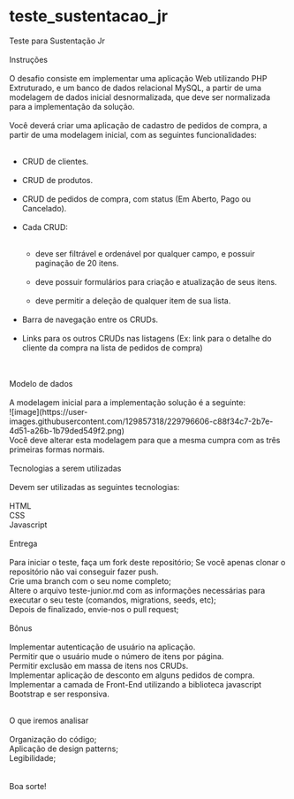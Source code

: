 # teste_sustentacao_jr
Teste para Sustentação Jr</br>
</br>
Instruções </br>
</br>
O desafio consiste em implementar uma aplicação Web utilizando PHP Extruturado, e um banco de dados relacional MySQL, a partir de uma modelagem de dados inicial desnormalizada, que deve ser normalizada para a implementação da solução. </br>
</br>
Você deverá criar uma aplicação de cadastro de pedidos de compra, a partir de uma modelagem inicial, com as seguintes funcionalidades: </br>
</br>
<ul>
<li>CRUD de clientes.</li></br>
<li>CRUD de produtos.</li></br>
<li>CRUD de pedidos de compra, com status (Em Aberto, Pago ou Cancelado).</li></br>
<li>Cada CRUD:</li></br>
  <ul>
  <li>deve ser filtrável e ordenável por qualquer campo, e possuir paginação de 20 itens.</li></br>
  <li>deve possuir formulários para criação e atualização de seus itens.</li></br>
  <li>deve permitir a deleção de qualquer item de sua lista.</li></br>
  </ul>
<li>Barra de navegação entre os CRUDs.</li></br>
<li>Links para os outros CRUDs nas listagens (Ex: link para o detalhe do cliente da compra na lista de pedidos de compra)</li></br>
</ul>
</br>
Modelo de dados</br>
</br>
A modelagem inicial para a implementação solução é a seguinte:</br>
![image](https://user-images.githubusercontent.com/129857318/229796606-c88f34c7-2b7e-4d51-a26b-1b79ded549f2.png)</br>
Você deve alterar esta modelagem para que a mesma cumpra com as três primeiras formas normais.</br>
</br>
Tecnologias a serem utilizadas</br>
</br>
Devem ser utilizadas as seguintes tecnologias:</br>
</br>
HTML</br>
CSS</br>
Javascript</br>
</br>
Entrega</br>
</br>
Para iniciar o teste, faça um fork deste repositório; Se você apenas clonar o repositório não vai conseguir fazer push.</br>
Crie uma branch com o seu nome completo;</br>
Altere o arquivo teste-junior.md com as informações necessárias para executar o seu teste (comandos, migrations, seeds, etc);</br>
Depois de finalizado, envie-nos o pull request;</br>
</br>
Bônus</br>
</br>
Implementar autenticação de usuário na aplicação.</br>
Permitir que o usuário mude o número de itens por página.</br>
Permitir exclusão em massa de itens nos CRUDs.</br>
Implementar aplicação de desconto em alguns pedidos de compra.</br>
Implementar a camada de Front-End utilizando a biblioteca javascript Bootstrap e ser responsiva.</br>
</br>

O que iremos analisar</br>
</br>
Organização do código;</br>
Aplicação de design patterns;</br>
Legibilidade;</br>
</br>
</br>
Boa sorte!</br>
